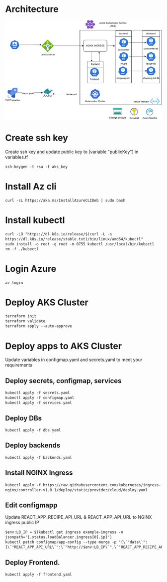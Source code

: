 # Architecture

![alt text](<AKS Architecture.jpg>)

# Create ssh key

Create ssh key and update public key to [variable "publicKey"] in variables.tf

```
ssh-keygen -t rsa -f aks_key
```

# Install Az cli

```
curl -sL https://aka.ms/InstallAzureCLIDeb | sudo bash
```

# Install kubectl

```
curl -LO "https://dl.k8s.io/release/$(curl -L -s https://dl.k8s.io/release/stable.txt)/bin/linux/amd64/kubectl"
sudo install -o root -g root -m 0755 kubectl /usr/local/bin/kubectl
rm -f ./kubectl
```

# Login Azure

```
az login
```

# Deploy AKS Cluster

```
terraform init
terraform validate
terraform apply --auto-approve
```

# Deploy apps to AKS Cluster
Update variables in configmap.yaml and secrets.yaml to meet your requirements

## Deploy secrets, configmap, services

```
kubectl apply -f secrets.yaml
kubectl apply -f configmap.yaml
kubectl apply -f services.yaml
```

## Deploy DBs

```
kubectl apply -f dbs.yaml
```

## Deploy backends

```
kubectl apply -f backends.yaml
```

## Install NGINX Ingress

```
kubectl apply -f https://raw.githubusercontent.com/kubernetes/ingress-nginx/controller-v1.8.1/deploy/static/provider/cloud/deploy.yaml
```
## Edit configmapp
Update REACT_APP_RECIPE_API_URL & REACT_APP_API_URL to NGINX ingress public IP

```
$env:LB_IP = $(kubectl get ingress example-ingress -o jsonpath='{.status.loadBalancer.ingress[0].ip}')
kubectl patch configmap/app-config --type merge -p "{\`"data\`":{\`"REACT_APP_API_URL\`":\`"http://$env:LB_IP\`",\`"REACT_APP_RECIPE_API_URL\`":\`"http://$env:LB_IP\`"}}"
```

## Deploy Frontend.

```
kubectl apply -f frontend.yaml
```